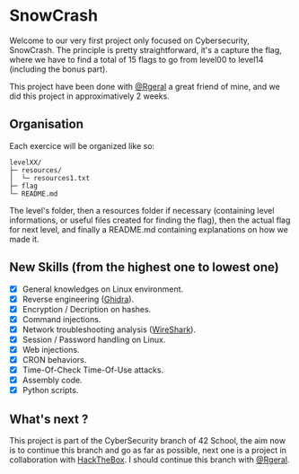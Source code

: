 # SnowCrash
Welcome to our very first project only focused on Cybersecurity, SnowCrash. The principle is pretty straightforward, it's a capture the flag, where we have to find a total of 15 flags to go from level00 to level14 (including the bonus part).

This project have been done with [@Rgeral](https://github.com/Rgeral) a great friend of mine, and we did this project in approximatively 2 weeks.

## Organisation

Each exercice will be organized like so:
```
levelXX/
├─ resources/
│  └─ resources1.txt
├─ flag
└─ README.md
```
The level's folder, then a resources folder if necessary (containing level informations, or useful files created for finding the flag), then the actual flag for next level, and finally a README.md containing explanations  on how we made it.

## New Skills (from the highest one to lowest one)

- [x] General knowledges on Linux environment.
- [x] Reverse engineering ([Ghidra](https://ghidra-sre.org)).
- [x] Encryption / Decription on hashes.
- [x] Command injections.
- [x] Network troubleshooting analysis ([WireShark](https://www.wireshark.org)).
- [x] Session / Password handling on Linux.
- [x] Web injections.
- [x] CRON behaviors.
- [x] Time-Of-Check Time-Of-Use attacks. 
- [x] Assembly code.
- [x] Python scripts.

## What's next ?

This project is part of the CyberSecurity branch of 42 School, the aim now is to continue this branch and go as far as possible, next one is a project in collaboration with [HackTheBox](https://www.hackthebox.com). I should continue this branch with [@Rgeral](https://github.com/Rgeral).
